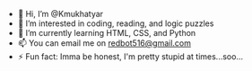 - 👋 Hi, I’m @Kmukhatyar
- 👀 I’m interested in coding, reading, and logic puzzles
- 🌱 I’m currently learning HTML, CSS, and Python
- 📫 You can email me on redbot516@gmail.com
- ⚡ Fun fact: Imma be honest, I'm pretty stupid at times...soo...

<!---
Kmukhatyar/Kmukhatyar is a ✨ special ✨ repository because its `README.md` (this file) appears on your GitHub profile.
You can click the Preview link to take a look at your changes.
--->

